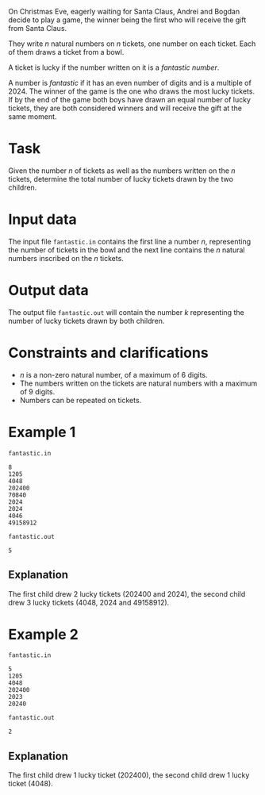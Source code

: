﻿On Christmas Eve, eagerly waiting for Santa Claus, Andrei and Bogdan decide to play a game, the winner being the first who will receive the gift from Santa Claus.

They write $n$ natural numbers on $n$ tickets, one number on each ticket. Each of them draws a ticket from a bowl.

A ticket is lucky if the number written on it is a *fantastic number*.

A number is *fantastic* if it has an even number of digits and is a multiple of $2024$. The winner of the game is the one who draws the most lucky tickets. If by the end of the game both boys have drawn an equal number of lucky tickets, they are both considered winners and will receive the gift at the same moment.

# Task

Given the number $n$ of tickets as well as the numbers written on the $n$ tickets, determine the total number of lucky tickets drawn by the two children.

# Input data

The input file `fantastic.in` contains the first line a number $n$, representing the number of tickets in the bowl and the next line contains the $n$ natural numbers inscribed on the $n$ tickets.

# Output data

The output file `fantastic.out` will contain the number $k$ representing the number of lucky tickets drawn by both children.

# Constraints and clarifications

* $n$ is a non-zero natural number, of a maximum of $6$ digits.
* The numbers written on the tickets are natural numbers with a maximum of $9$ digits.
* Numbers can be repeated on tickets.

# Example 1

`fantastic.in`
```
8
1205
4048
202400
70840
2024
2024
4046
49158912
```

`fantastic.out`
```
5
```

## Explanation

The first child drew $2$ lucky tickets ($202400$ and $2024$), the second child drew $3$ lucky tickets ($4048$, $2024$ and $49158912$).

# Example 2

`fantastic.in`
```
5
1205
4048
202400
2023
20240
```

`fantastic.out`
```
2
```

## Explanation

The first child drew $1$ lucky ticket ($202400$), the second child drew $1$ lucky ticket ($4048$).